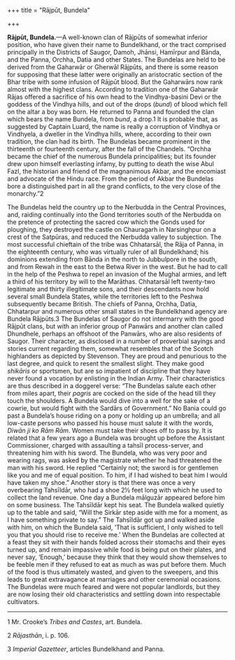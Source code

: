 +++
title = "Rājpūt, Bundela"

+++

**Rājpūt, Bundela.**—A well-known clan of Rājpūts of somewhat inferior position, who have given their name to Bundelkhand, or the tract comprised principally in the Districts of Saugor, Damoh, Jhānsi, Hamīrpur and Bānda, and the Panna, Orchha, Datia and other States. The Bundelas are held to be derived from the Gaharwār or Gherwāl Rājpūts, and there is some reason for supposing that these latter were originally an aristocratic section of the Bhar tribe with some infusion of Rājpūt blood. But the Gaharwārs now rank almost with the highest clans. According to tradition one of the Gaharwār Rājas offered a sacrifice of his own head to the Vindhya-basini Devi or the goddess of the Vindhya hills, and out of the drops \(*bund*\) of blood which fell on the altar a boy was born. He returned to Panna and founded the clan which bears the name Bundela, from *bund*, a drop.1 It is probable that, as suggested by Captain Luard, the name is really a corruption of Vindhya or Vindhyela, a dweller in the Vindhya hills, where, according to their own tradition, the clan had its birth. The Bundelas became prominent in the thirteenth or fourteenth century, after the fall of the Chandels. “Orchha became the chief of the numerous Bundela principalities; but its founder drew upon himself everlasting infamy, by putting to death the wise Abul Fazl, the historian and friend of the magnanimous Akbar, and the encomiast and advocate of the Hindu race. From the period of Akbar the Bundelas bore a distinguished part in all the grand conflicts, to the very close of the monarchy.”2 

The Bundelas held the country up to the Nerbudda in the Central Provinces, and, raiding continually into the Gond territories south of the Nerbudda on the pretence of protecting the sacred cow which the Gonds used for ploughing, they destroyed the castle on Chauragarh in Narsinghpur on a crest of the Satpūras, and reduced the Nerbudda valley to subjection. The most successful chieftain of the tribe was Chhatarsāl, the Rāja of Panna, in the eighteenth century, who was virtually ruler of all Bundelkhand; his dominions extending from Bānda in the north to Jubbulpore in the south, and from Rewah in the east to the Betwa River in the west. But he had to call in the help of the Peshwa to repel an invasion of the Mughal armies, and left a third of his territory by will to the Marāthas. Chhatarsāl left twenty-two legitimate and thirty illegitimate sons, and their descendants now hold several small Bundela States, while the territories left to the Peshwa subsequently became British. The chiefs of Panna, Orchha, Datia, Chhatarpur and numerous other small states in the Bundelkhand agency are Bundela Rājpūts.3 The Bundelas of Saugor do not intermarry with the good Rājpūt clans, but with an inferior group of Panwārs and another clan called Dhundhele, perhaps an offshoot of the Panwārs, who are also residents of Saugor. Their character, as disclosed in a number of proverbial sayings and stories current regarding them, somewhat resembles that of the Scotch highlanders as depicted by Stevenson. They are proud and penurious to the last degree, and quick to resent the smallest slight. They make good *shikāris* or sportsmen, but are so impatient of discipline that they have never found a vocation by enlisting in the Indian Army. Their characteristics are thus described in a doggerel verse: “The Bundelas salute each other from miles apart, their *pagris* are cocked on the side of the head till they touch the shoulders. A Bundela would dive into a well for the sake of a cowrie, but would fight with the Sardārs of Government.” No Bania could go past a Bundela’s house riding on a pony or holding up an umbrella; and all low-caste persons who passed his house must salute it with the words, *Diwān ji ko Rām Rām*. Women must take their shoes off to pass by. It is related that a few years ago a Bundela was brought up before the Assistant Commissioner, charged with assaulting a tahsīl process-server, and threatening him with his sword. The Bundela, who was very poor and wearing rags, was asked by the magistrate whether he had threatened the man with his sword. He replied “Certainly not; the sword is for gentlemen like you and me of equal position. To him, if I had wished to beat him I would have taken my shoe.” Another story is that there was once a very overbearing Tahsīldār, who had a shoe 2½ feet long with which he used to collect the land revenue. One day a Bundela mālguzār appeared before him on some business. The Tahsīldār kept his seat. The Bundela walked quietly up to the table and said, “Will the Sirkār step aside with me for a moment, as I have something private to say.” The Tahsīldār got up and walked aside with him, on which the Bundela said, ‘That is sufficient, I only wished to tell you that you should rise to receive me.’ When the Bundelas are collected at a feast they sit with their hands folded across their stomachs and their eyes turned up, and remain impassive while food is being put on their plates, and never say, ‘Enough,’ because they think that they would show themselves to be feeble men if they refused to eat as much as was put before them. Much of the food is thus ultimately wasted, and given to the sweepers, and this leads to great extravagance at marriages and other ceremonial occasions. The Bundelas were much feared and were not popular landlords, but they are now losing their old characteristics and settling down into respectable cultivators. 


* * *

1 Mr. Crooke’s *Tribes and Castes*, art. Bundela. 

2 *Rājasthān*, i. p. 106. 

3 *Imperial Gazetteer*, articles Bundelkhand and Panna. 



